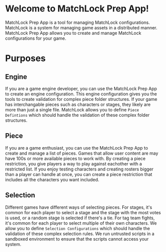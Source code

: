 # Welcome to MatchLock Prep App!

MatchLock Prep App is a tool for managing MatchLock configurations. MatchLock is a system for managing game assets in a distributed manner. MatchLock Prep App allows you to create and manage MatchLock configurations for your game.

# Purposes

## Engine
If you are a game engine developer, you can use the MatchLock Prep App to create an engine configuration. This engine configuration gives you the tools to create validation for complex piece folder structures. If your game has interchangable pieces such as characters or stages, they likely are more than just a single file. MatchLock allows you to define `Piece Defintions` which should handle the validation of these complex folder structures.


## Piece
If you are a game enthusiast, you can use the MatchLock Prep App to create and manage a list of pieces. Games that allow user content are may have 100s or more available pieces to work with. By creating a piece restriction, you give players a way to play against eachother with a restricted list. If you enjoy testing characters and creating rosters bigger than a player can handle at once, you can create a piece restriction that includes all the characters you want included.


## Selection
Different games have different ways of selecting pieces. For stages, it's common for each player to select a stage and the stage with the most votes is used, or a random stage is selected if there's a tie. For tag team fights, it's common for each player to select multiple of their own characters. We allow you to define `Selection Configurations` which should handle the validation of these complex selection rules. We run untrusted scripts in a sandboxed environment to ensure that the scripts cannot access your system.

